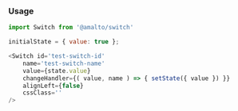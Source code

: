 ### Usage

```typescript
import Switch from '@amalto/switch'
```

```javascript
initialState = { value: true };

<Switch id='test-switch-id'
    name='test-switch-name'
    value={state.value}
    changeHandler={( value, name ) => { setState({ value }) }}
    alignLeft={false}
    cssClass=''
/>
```